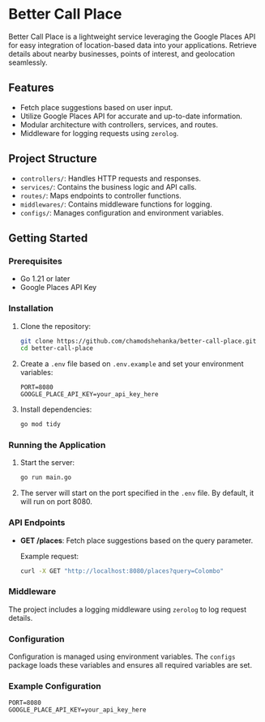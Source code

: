 # Better Call Place

Better Call Place is a lightweight service leveraging the Google Places API for easy integration of location-based data into your applications. Retrieve details about nearby businesses, points of interest, and geolocation seamlessly.

## Features

- Fetch place suggestions based on user input.
- Utilize Google Places API for accurate and up-to-date information.
- Modular architecture with controllers, services, and routes.
- Middleware for logging requests using `zerolog`.

## Project Structure

- `controllers/`: Handles HTTP requests and responses.
- `services/`: Contains the business logic and API calls.
- `routes/`: Maps endpoints to controller functions.
- `middlewares/`: Contains middleware functions for logging.
- `configs/`: Manages configuration and environment variables.

## Getting Started

### Prerequisites

- Go 1.21 or later
- Google Places API Key

### Installation

1. Clone the repository:
    ```sh
    git clone https://github.com/chamodshehanka/better-call-place.git
    cd better-call-place
    ```

2. Create a `.env` file based on `.env.example` and set your environment variables:
    ```dotenv
    PORT=8080
    GOOGLE_PLACE_API_KEY=your_api_key_here
    ```

3. Install dependencies:
    ```sh
    go mod tidy
    ```

### Running the Application

1. Start the server:
    ```sh
    go run main.go
    ```

2. The server will start on the port specified in the `.env` file. By default, it will run on port 8080.

### API Endpoints

- **GET /places**: Fetch place suggestions based on the query parameter.

  Example request:
    ```sh
    curl -X GET "http://localhost:8080/places?query=Colombo"
    ```

### Middleware

The project includes a logging middleware using `zerolog` to log request details.

### Configuration

Configuration is managed using environment variables. The `configs` package loads these variables and ensures all required variables are set.

### Example Configuration

```dotenv
PORT=8080
GOOGLE_PLACE_API_KEY=your_api_key_here
```
